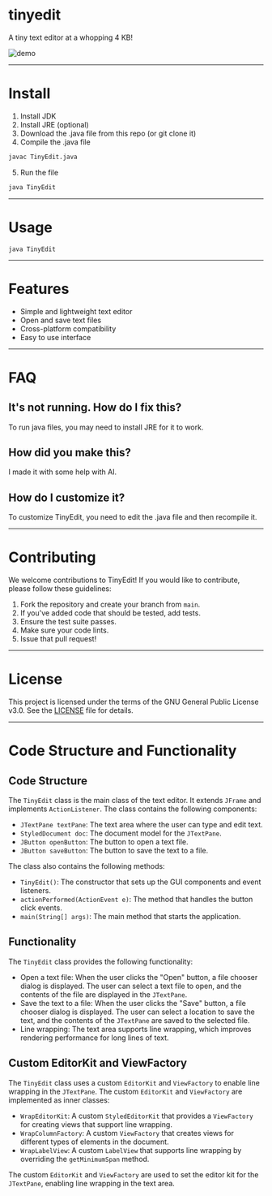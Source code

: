 # tinyedit
A tiny text editor at a whopping 4 KB!

![demo](https://github.com/user-attachments/assets/1b8201b8-c351-4693-84ae-a0f1391b2da2)

***

# Install

1. Install JDK
2. Install JRE (optional)
3. Download the .java file from this repo (or git clone it)
4. Compile the .java file
```sh
javac TinyEdit.java
```
5. Run the file
```sh
java TinyEdit
```

***

# Usage
```
java TinyEdit
```

***

# Features

- Simple and lightweight text editor
- Open and save text files
- Cross-platform compatibility
- Easy to use interface

***

# FAQ

## It's not running. How do I fix this?

To run java files, you may need to install JRE for it to work.

## How did you make this?

I made it with some help with AI.

## How do I customize it?

To customize TinyEdit, you need to edit the .java file and then recompile it.

***

# Contributing

We welcome contributions to TinyEdit! If you would like to contribute, please follow these guidelines:

1. Fork the repository and create your branch from `main`.
2. If you've added code that should be tested, add tests.
3. Ensure the test suite passes.
4. Make sure your code lints.
5. Issue that pull request!

***

# License

This project is licensed under the terms of the GNU General Public License v3.0. See the [LICENSE](LICENSE) file for details.

***

# Code Structure and Functionality

## Code Structure

The `TinyEdit` class is the main class of the text editor. It extends `JFrame` and implements `ActionListener`. The class contains the following components:

- `JTextPane textPane`: The text area where the user can type and edit text.
- `StyledDocument doc`: The document model for the `JTextPane`.
- `JButton openButton`: The button to open a text file.
- `JButton saveButton`: The button to save the text to a file.

The class also contains the following methods:

- `TinyEdit()`: The constructor that sets up the GUI components and event listeners.
- `actionPerformed(ActionEvent e)`: The method that handles the button click events.
- `main(String[] args)`: The main method that starts the application.

## Functionality

The `TinyEdit` class provides the following functionality:

- Open a text file: When the user clicks the "Open" button, a file chooser dialog is displayed. The user can select a text file to open, and the contents of the file are displayed in the `JTextPane`.
- Save the text to a file: When the user clicks the "Save" button, a file chooser dialog is displayed. The user can select a location to save the text, and the contents of the `JTextPane` are saved to the selected file.
- Line wrapping: The text area supports line wrapping, which improves rendering performance for long lines of text.

## Custom EditorKit and ViewFactory

The `TinyEdit` class uses a custom `EditorKit` and `ViewFactory` to enable line wrapping in the `JTextPane`. The custom `EditorKit` and `ViewFactory` are implemented as inner classes:

- `WrapEditorKit`: A custom `StyledEditorKit` that provides a `ViewFactory` for creating views that support line wrapping.
- `WrapColumnFactory`: A custom `ViewFactory` that creates views for different types of elements in the document.
- `WrapLabelView`: A custom `LabelView` that supports line wrapping by overriding the `getMinimumSpan` method.

The custom `EditorKit` and `ViewFactory` are used to set the editor kit for the `JTextPane`, enabling line wrapping in the text area.
